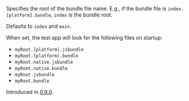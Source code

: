 Specifies the root of the bundle file name. E.g., if the bundle file is
`index.[platform].bundle`, `index` is the bundle root.

Defaults to `index` and `main`.

When set, the test app will look for the following files on startup:

- `myRoot.[platform].jsbundle`
- `myRoot.[platform].bundle`
- `myRoot.native.jsbundle`
- `myRoot.native.bundle`
- `myRoot.jsbundle`
- `myRoot.bundle`

Introduced in
[0.9.0](https://github.com/microsoft/react-native-test-app/releases/tag/0.9.0).
